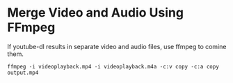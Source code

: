 # Merge Video and Audio Using FFmpeg

If youtube-dl results in separate video and audio files, use ffmpeg to
comine them.

```
ffmpeg -i videoplayback.mp4 -i videoplayback.m4a -c:v copy -c:a copy output.mp4
```
